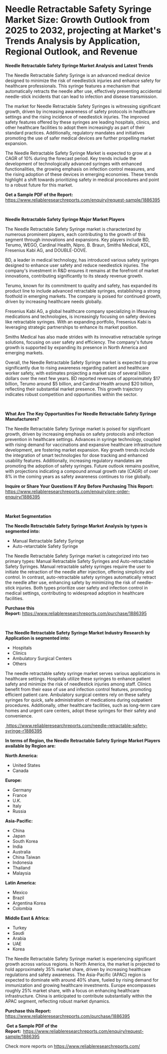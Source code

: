 <p><h1>Needle Retractable Safety Syringe Market Size: Growth Outlook from 2025 to 2032, projecting at Market's Trends Analysis by Application, Regional Outlook, and Revenue</h1></p><p><strong>Needle Retractable Safety Syringe Market Analysis and Latest Trends</strong></p>
<p><p>The Needle Retractable Safety Syringe is an advanced medical device designed to minimize the risk of needlestick injuries and enhance safety for healthcare professionals. This syringe features a mechanism that automatically retracts the needle after use, effectively preventing accidental needle-stick incidents that can lead to infection and disease transmission.</p><p>The market for Needle Retractable Safety Syringes is witnessing significant growth, driven by increasing awareness of safety protocols in healthcare settings and the rising incidence of needlestick injuries. The improved safety features offered by these syringes are leading hospitals, clinics, and other healthcare facilities to adopt them increasingly as part of their standard practices. Additionally, regulatory mandates and initiatives promoting the use of safer medical devices are further propelling market expansion.</p><p>The Needle Retractable Safety Syringe Market is expected to grow at a CAGR of 10% during the forecast period. Key trends include the development of technologically advanced syringes with enhanced functionalities, the growing emphasis on infection control measures, and the rising adoption of these devices in emerging economies. These trends highlight a shift towards prioritizing safety in medical procedures and point to a robust future for this market.</p></p>
<p><strong>Get a Sample PDF of the Report:&nbsp;</strong> <a href="https://www.reliableresearchreports.com/enquiry/request-sample/1886395?utm_campaign=2771&utm_medium=2&utm_source=Github&utm_content=ia&utm_term=05032025&utm_id=needle-retractable-safety-syringe">https://www.reliableresearchreports.com/enquiry/request-sample/1886395</a></p>
<p>&nbsp;</p>
<p><strong>Needle Retractable Safety Syringe Major Market Players</strong></p>
<p><p>The Needle Retractable Safety Syringe market is characterized by numerous prominent players, each contributing to the growth of this segment through innovations and expansions. Key players include BD, Terumo, WEGO, Cardinal Health, Nipro, B. Braun, Smiths Medical, KDL, Fresenius Kabi AG, and DOUBLE-DOVE.</p><p>BD, a leader in medical technology, has introduced various safety syringes designed to enhance user safety and reduce needlestick injuries. The company's investment in R&D ensures it remains at the forefront of market innovations, contributing significantly to its steady revenue growth.</p><p>Terumo, known for its commitment to quality and safety, has expanded its product line to include advanced retractable syringes, establishing a strong foothold in emerging markets. The company is poised for continued growth, driven by increasing healthcare needs globally.</p><p>Fresenius Kabi AG, a global healthcare company specializing in lifesaving medications and technologies, is increasingly focusing on safety devices like retractable syringes. With an expanding portfolio, Fresenius Kabi is leveraging strategic partnerships to enhance its market position.</p><p>Smiths Medical has also made strides with its innovative retractable syringe solutions, focusing on user safety and efficiency. The company's future growth is supported by expanding its presence in North America and emerging markets.</p><p>Overall, the Needle Retractable Safety Syringe market is expected to grow significantly due to rising awareness regarding patient and healthcare worker safety, with estimates projecting a market size of several billion dollars over the next few years. BD reported revenues of approximately $17 billion, Terumo around $5 billion, and Cardinal Health around $20 billion, reflecting their substantial market presence. This growth trajectory indicates robust competition and opportunities within the sector.</p></p>
<p>&nbsp;</p>
<p><strong>What Are The Key Opportunities For Needle Retractable Safety Syringe Manufacturers?</strong></p>
<p><p>The Needle Retractable Safety Syringe market is poised for significant growth, driven by increasing emphasis on safety protocols and infection prevention in healthcare settings. Advances in syringe technology, coupled with rising demand for vaccinations and expansive healthcare infrastructure development, are fostering market expansion. Key growth trends include the integration of smart technologies for dose tracking and enhanced usability features. Additionally, increasing regulatory mandates are promoting the adoption of safety syringes. Future outlook remains positive, with projections indicating a compound annual growth rate (CAGR) of over 8% in the coming years as safety awareness continues to rise globally.</p></p>
<p><strong>Inquire or Share Your Questions If Any Before Purchasing This Report:</strong> <a href="https://www.reliableresearchreports.com/enquiry/pre-order-enquiry/1886395?utm_campaign=2771&utm_medium=2&utm_source=Github&utm_content=ia&utm_term=05032025&utm_id=needle-retractable-safety-syringe">https://www.reliableresearchreports.com/enquiry/pre-order-enquiry/1886395</a></p>
<p>&nbsp;</p>
<p><strong>Market Segmentation</strong></p>
<p><strong>The Needle Retractable Safety Syringe Market Analysis by types is segmented into:</strong></p>
<p><ul><li>Manual Retractable Safety Syringe</li><li>Auto-retarctable Safety Syringe</li></ul></p>
<p><p>The Needle Retractable Safety Syringe market is categorized into two primary types: Manual Retractable Safety Syringes and Auto-retractable Safety Syringes. Manual retractable safety syringes require the user to initiate the retraction of the needle after injection, offering simplicity and control. In contrast, auto-retractable safety syringes automatically retract the needle after use, enhancing safety by minimizing the risk of needle-stick injuries. Both types prioritize user safety and infection control in medical settings, contributing to widespread adoption in healthcare facilities.</p></p>
<p><strong>Purchase this Report:&nbsp;</strong><a href="https://www.reliableresearchreports.com/purchase/1886395?utm_campaign=2771&utm_medium=2&utm_source=Github&utm_content=ia&utm_term=05032025&utm_id=needle-retractable-safety-syringe">https://www.reliableresearchreports.com/purchase/1886395</a></p>
<p>&nbsp;</p>
<p><strong>The Needle Retractable Safety Syringe Market Industry Research by Application is segmented into:</strong></p>
<p><ul><li>Hospitals</li><li>Clinics</li><li>Ambulatory Surgical Centers</li><li>Others</li></ul></p>
<p><p>The needle retractable safety syringe market serves various applications in healthcare settings. Hospitals utilize these syringes to enhance patient safety and minimize the risk of needlestick injuries among staff. Clinics benefit from their ease of use and infection control features, promoting efficient patient care. Ambulatory surgical centers rely on these safety syringes for quick, safe administration of medications during outpatient procedures. Additionally, other healthcare facilities, such as long-term care homes and urgent care centers, adopt these syringes for their safety and convenience.</p></p>
<p><a href="https://www.reliableresearchreports.com/needle-retractable-safety-syringe-r1886395?utm_campaign=2771&utm_medium=2&utm_source=Github&utm_content=ia&utm_term=05032025&utm_id=needle-retractable-safety-syringe">&nbsp;https://www.reliableresearchreports.com/needle-retractable-safety-syringe-r1886395</a></p>
<p><strong>In terms of Region, the Needle Retractable Safety Syringe Market Players available by Region are:</strong></p>
<p>
    <p> <strong> North America: </strong>
        <ul>
            <li>United States</li>
            <li>Canada</li>
        </ul>
        </p> 
    <p> <strong> Europe: </strong>
        <ul>
            <li>Germany</li>
            <li>France</li>
            <li>U.K.</li>
            <li>Italy</li>
            <li>Russia</li>
        </ul>
        </p> 
    <p> <strong> Asia-Pacific: </strong>
        <ul>
            <li>China</li>
            <li>Japan</li>
            <li>South Korea</li>
            <li>India</li>
            <li>Australia</li>
            <li>China Taiwan</li>
            <li>Indonesia</li>
            <li>Thailand</li>
            <li>Malaysia</li>
        </ul>
        </p> 
    <p> <strong> Latin America: </strong>
        <ul>
            <li>Mexico</li>
            <li>Brazil</li>
            <li>Argentina Korea</li>
            <li>Colombia</li>
        </ul>
        </p> 
    <p> <strong> Middle East & Africa: </strong>
        <ul>
            <li>Turkey</li>
            <li>Saudi</li>
            <li>Arabia</li>
            <li>UAE</li>
            <li>Korea</li>
        </ul>
    </p>
    </p>
<p><p>The Needle Retractable Safety Syringe market is experiencing significant growth across various regions. In North America, the market is projected to hold approximately 35% market share, driven by increasing healthcare regulations and safety awareness. The Asia-Pacific (APAC) region is expected to dominate with around 40% share, fueled by rising demand for immunization and growing healthcare investments. Europe encompasses roughly 25% market share, with a focus on enhancing healthcare infrastructure. China is anticipated to contribute substantially within the APAC segment, reflecting robust market dynamics.</p></p>
<p><strong>Purchase this Report: </strong><a href="https://www.reliableresearchreports.com/purchase/1886395?utm_campaign=2771&utm_medium=2&utm_source=Github&utm_content=ia&utm_term=05032025&utm_id=needle-retractable-safety-syringe">https://www.reliableresearchreports.com/purchase/1886395</a></p>
<p>&nbsp;<strong>Get a Sample PDF of the Report:&nbsp;&nbsp;</strong><a href="https://www.reliableresearchreports.com/enquiry/request-sample/1886395?utm_campaign=2771&utm_medium=2&utm_source=Github&utm_content=ia&utm_term=05032025&utm_id=needle-retractable-safety-syringe">https://www.reliableresearchreports.com/enquiry/request-sample/1886395</a></p>
<p><strong></strong></p>
<p>Check more reports on <a href="https://www.reliableresearchreports.com/?utm_campaign=2771&utm_medium=2&utm_source=Github&utm_content=ia&utm_term=05032025&utm_id=needle-retractable-safety-syringe">https://www.reliableresearchreports.com/</a></p>